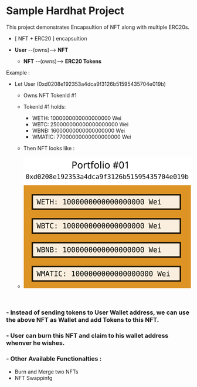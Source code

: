 # Sample Hardhat Project

This project demonstrates Encapsultion of NFT along with multiple ERC20s. <br/>
- [ NFT + ERC20 ] encapsultion

- **User** --(owns)--> **NFT**
    - **NFT** --(owns)--> **ERC20 Tokens** <br/>

Example : 
- Let User (0xd0208e192353a4dca9f3126b51595435704e019b)
    - Owns NFT TokenId #1
    - TokenId #1 holds:
        - WETH: 1000000000000000000 Wei
        - WBTC: 250000000000000000000 Wei
        - WBNB: 16000000000000000000 Wei
        - WMATIC: 77000000000000000000 Wei

    - Then NFT looks like : <br/>
    - ![NFT #1](assets/sample_nft.svg)

<br/>

### - Instead of sending tokens to User Wallet address, we can use the above NFT as Wallet and add Tokens to this NFT.

### - User can burn this NFT and claim to his wallet address whenver he wishes.

###  - Other Available Functionalties : 
- Burn and Merge two NFTs
- NFT Swappinfg

